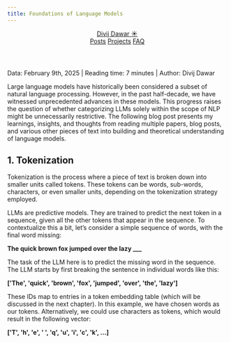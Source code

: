 ```yaml
---
title: Foundations of Language Models
---
```

<html lang="en">
<head>
    <meta charset="UTF-8">
    <meta name="viewport" content="width=device-width, initial-scale=1.0">
    <title>Foundations of Language Models</title>
    <link rel="stylesheet" href="styles.css">
</head>

<header class="nav">
    <div class="logo">
        <a href="https://divijdawar.github.io/">Divij Dawar ☀️</a>
    </div>
    <nav id="menu">
        <a href="https://divijdawar.github.io/">Posts</a>
        <a href="https://divijdawar.github.io/projects.html">Projects</a>
        <a href="https://divijdawar.github.io/faq.html">FAQ</a>
    </nav>
</header>

Data: February 9th, 2025 | Reading time: 7 minutes | Author: Divij Dawar

Large language models have historically been considered a subset of natural language processing. However, in the past half-decade, we have witnessed unprecedented advances in these models. This progress raises the question of whether categorizing LLMs solely within the scope of NLP might be unnecessarily restrictive. The following blog post presents my learnings, insights, and thoughts from reading multiple papers, blog posts, and various other pieces of text into building and theoretical understanding of language models.

## 1. Tokenization 

Tokenization is the process where a piece of text is broken down into smaller units called tokens. These tokens can be words, sub-words, characters, or even smaller units, depending on the tokenization strategy employed.

LLMs are predictive models. They are trained to predict the next token in a sequence, given all the other tokens that appear in the sequence. To contextualize this a bit, let’s consider a simple sequence of words, with the final word missing:

**The quick brown fox jumped over the lazy ___**  

The task of the LLM here is to predict the missing word in the sequence. The LLM starts by first breaking the sentence in individual words like this:

**['The', 'quick', 'brown', 'fox', 'jumped', 'over', 'the', 'lazy']**  

These IDs map to entries in a token embedding table (which will be discussed in the next chapter). In this example, we have chosen words as our tokens. Alternatively, we could use characters as tokens, which would result in the following vector:

**['T', 'h', 'e', ' ', 'q', 'u', 'i', 'c', 'k', ...]** 